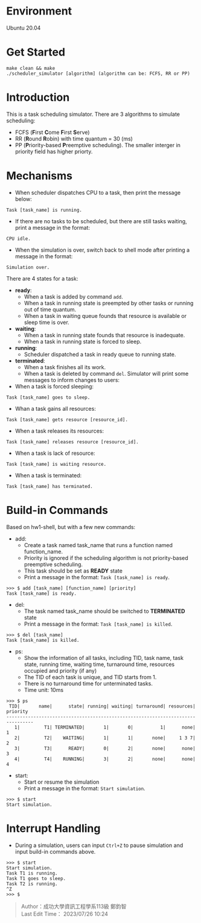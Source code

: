 # Environment
Ubuntu 20.04  
# Get Started
`make clean && make`  
`./scheduler_simulator [algorithm] (algorithm can be: FCFS, RR or PP)`  
# Introduction
This is a task scheduling simulator. There are 3 algorithms to simulate scheduling:
* FCFS (**F**irst **C**ome **F**irst **S**erve)
* RR (**R**ound **R**obin) with time quantum = 30 (ms)
* PP (**P**riority-based **P**reemptive scheduling). The smaller interger in priority field has higher priorty.
# Mechanisms
* When scheduler dispatches CPU to a task, then print the message below:
```
Task [task_name] is running.
```
* If there are no tasks to be scheduled, but there are still tasks waiting, print a message in the format:
```
CPU idle.
```
* When the simulation is over, switch back to shell mode after printing a message in the format:
```
Simulation over.
```
There are 4 states for a task:
* **ready**:
  * When a task is added by command `add`.
  * When a task in running state is preempted by other tasks or running out of time quantum.
  * When a task in waiting queue founds that resource is available or sleep time is over.
* **waiting**:
  * When a task in running state founds that resource is inadequate.
  * When a task in running state is forced to sleep.
* **running**:
  * Scheduler dispatched a task in ready queue to running state.
* **terminated**:
  * When a task finishes all its work.
  * When a task is deleted by command `del`.
Simulator will print some messages to inform changes to users:
* When a task is forced sleeping:
```
Task [task_name] goes to sleep.
```
* Whan a task gains all resources:
```
Task [task_name] gets resource [resource_id].
```
* When a task releases its resources:
```
Task [task_name] releases resource [resource_id].
```
* When a task is lack of resource:
```
Task [task_name] is waiting resource.
```
* When a task is terminated:
```
Task [task_name] has terminated.
```
# Build-in Commands
Based on hw1-shell, but with a few new commands:  
* add:
  *  Create a task named task_name that runs a function named function_name.
  *  Priority is ignored if the scheduling algorithm is not priority-based preemptive scheduling.
  *  This task should be set as **READY** state
  *  Print a message in the format: `Task [task_name] is ready`.  
```
>>> $ add [task_name] [function_name] [priority]
Task [task_name] is ready.
```  
* del:
  * The task named task_name should be switched to **TERMINATED** state
  * Print a message in the format: `Task [task_name] is killed`.
```
>>> $ del [task_name]
Task [task_name] is killed.
```
* ps:
  * Show the information of all tasks, including TID, task name, task state, running time, waiting time, 
turnaround time, resources occupied and priority (if any)
  * The TID of each task is unique, and TID starts from 1. 
  * There is no turnaround time for unterminated tasks.
  * Time unit: 10ms
```
>>> $ ps
 TID|       name|      state| running| waiting| turnaround| resources| priority
--------------------------------------------------------------------------------
   1|         T1| TERMINATED|       1|       0|          1|      none|        1
   2|         T2|    WAITING|       1|       1|       none|     1 3 7|        2
   3|         T3|      READY|       0|       2|       none|      none|        3
   4|         T4|    RUNNING|       3|       2|       none|      none|        4
```
* start:
  * Start or resume the simulation
  * Print a message in the format: `Start simulation`.
```
>>> $ start
Start simulation.
```

# Interrupt Handling
* During a simulation, users can input `Ctrl+Z` to pause simulation and input build-in commands above.
```
>>> $ start
Start simulation.
Task T1 is running.
Task T1 goes to sleep.
Task T2 is running.
^Z
>>> $
```
> Author：成功大學資訊工程學系113級 鄭鈞智  
> Last Edit Time： 2023/07/26 10:24
